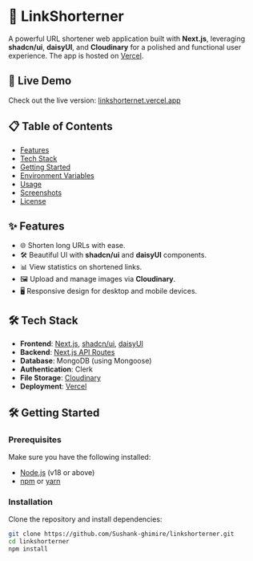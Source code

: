 # 🔗 LinkShorterner

A powerful URL shortener web application built with **Next.js**, leveraging **shadcn/ui**, **daisyUI**, and **Cloudinary** for a polished and functional user experience. The app is hosted on [Vercel](https://linkshorternet.vercel.app/).

## 🚀 Live Demo
Check out the live version: [linkshorternet.vercel.app](https://linkshorternet.vercel.app/)

## 📋 Table of Contents
- [Features](#-features)
- [Tech Stack](#-tech-stack)
- [Getting Started](#-getting-started)
- [Environment Variables](#-environment-variables)
- [Usage](#-usage)
- [Screenshots](#-screenshots)
- [License](#-license)

## ✨ Features
- 🌐 Shorten long URLs with ease.
- 🛠️ Beautiful UI with **shadcn/ui** and **daisyUI** components.
- 📊 View statistics on shortened links.
- 🖼️ Upload and manage images via **Cloudinary**.
- 🖥️ Responsive design for desktop and mobile devices.

## 🛠️ Tech Stack
- **Frontend**: [Next.js](https://nextjs.org/), [shadcn/ui](https://github.com/shadcn/ui), [daisyUI](https://daisyui.com/)
- **Backend**: [Next.js API Routes](https://nextjs.org/docs/api-routes/introduction)
- **Database**: MongoDB (using Mongoose)
- **Authentication**: Clerk
- **File Storage**: [Cloudinary](https://cloudinary.com/)
- **Deployment**: [Vercel](https://vercel.com/)

## 🛠️ Getting Started

### Prerequisites
Make sure you have the following installed:
- [Node.js](https://nodejs.org/) (v18 or above)
- [npm](https://www.npmjs.com/) or [yarn](https://yarnpkg.com/)

### Installation
Clone the repository and install dependencies:
```bash
git clone https://github.com/Sushank-ghimire/linkshorterner.git
cd linkshorterner
npm install
